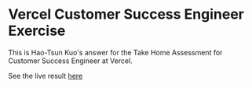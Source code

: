# Vercel Customer Success Engineer Exercise

This is Hao-Tsun Kuo's answer for the Take Home Assessment for Customer Success Engineer at Vercel.

See the live result [here](https://vercel-exercise-hazel.vercel.app/)